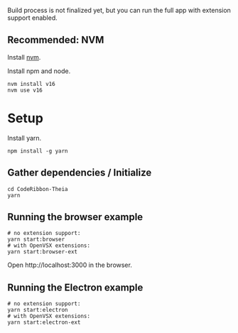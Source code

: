 
Build process is not finalized yet, but you can run the full app with extension support enabled.

## Recommended: NVM

Install [nvm](https://github.com/creationix/nvm#install-script).

Install npm and node.

    nvm install v16
    nvm use v16

# Setup

Install yarn.

```
npm install -g yarn
```

## Gather dependencies / Initialize

```
cd CodeRibbon-Theia
yarn
```

## Running the browser example

```
# no extension support:
yarn start:browser
# with OpenVSX extensions:
yarn start:browser-ext
```

Open http://localhost:3000 in the browser.

## Running the Electron example

```
# no extension support:
yarn start:electron
# with OpenVSX extensions:
yarn start:electron-ext
```
